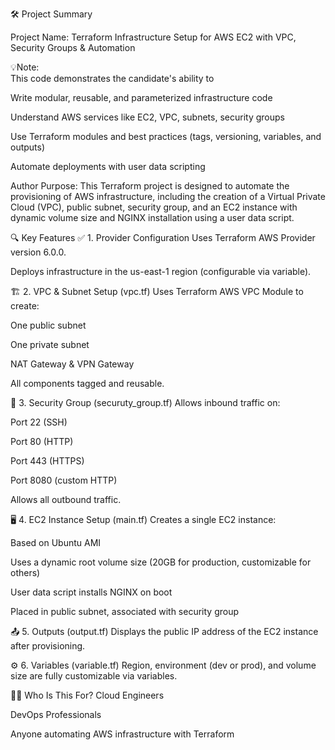 🛠 Project Summary

Project Name: Terraform Infrastructure Setup for AWS EC2 with VPC, Security Groups & Automation
<br>

💡Note:<br>
This code demonstrates the candidate's ability to

Write modular, reusable, and parameterized infrastructure code

Understand AWS services like EC2, VPC, subnets, security groups

Use Terraform modules and best practices (tags, versioning, variables, and outputs)

Automate deployments with user data scripting


Author Purpose:
This Terraform project is designed to automate the provisioning of AWS infrastructure, including the creation of a Virtual Private Cloud (VPC), public subnet, security group, and an EC2 instance with dynamic volume size and NGINX installation using a user data script.

🔍 Key Features
✅ 1. Provider Configuration
Uses Terraform AWS Provider version 6.0.0.

Deploys infrastructure in the us-east-1 region (configurable via variable).

🏗️ 2. VPC & Subnet Setup (vpc.tf)
Uses Terraform AWS VPC Module to create:

One public subnet

One private subnet

NAT Gateway & VPN Gateway

All components tagged and reusable.

🔐 3. Security Group (securuty_group.tf)
Allows inbound traffic on:

Port 22 (SSH)

Port 80 (HTTP)

Port 443 (HTTPS)

Port 8080 (custom HTTP)

Allows all outbound traffic.

🖥️ 4. EC2 Instance Setup (main.tf)
Creates a single EC2 instance:

Based on Ubuntu AMI

Uses a dynamic root volume size (20GB for production, customizable for others)

User data script installs NGINX on boot

Placed in public subnet, associated with security group

📤 5. Outputs (output.tf)
Displays the public IP address of the EC2 instance after provisioning.

⚙️ 6. Variables (variable.tf)
Region, environment (dev or prod), and volume size are fully customizable via variables.

🧑‍💻 Who Is This For?
Cloud Engineers

DevOps Professionals

Anyone automating AWS infrastructure with Terraform


